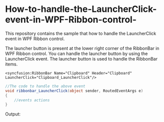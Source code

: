 # How-to-handle-the-LauncherClick-event-in-WPF-Ribbon-control-
 This repository contains the sample that how to handle the LauncherClick event in WPF Ribbon control.
 
 The launcher button is present at the lower right corner of the RibbonBar in WPF Ribbon control. You can handle the launcher button by using the LauncherClick event. The launcher button is used to handle the RibbonBar items.
 
```XAML
<syncfusion:RibbonBar Name="Clipboard" Header="Clipboard" LauncherClick="Clipboard_LauncherClick"/>
```
```C#
//The code to handle the above event 
void ribbonbar_LauncherClick(object sender, RoutedEventArgs e)
{
    //events actions
}
```
Output:
 



